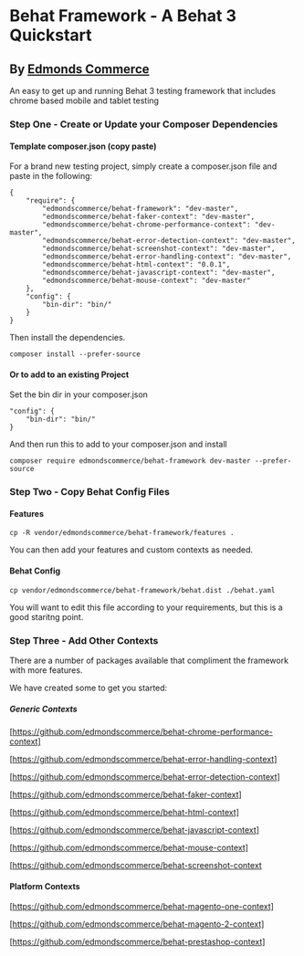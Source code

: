 # Behat Framework - A Behat 3 Quickstart
## By [Edmonds Commerce](https://www.edmondscommerce.co.uk)

An easy to get up and running Behat 3 testing framework that includes chrome based mobile and tablet testing

### Step One - Create or Update your Composer Dependencies

#### Template composer.json (copy paste)
For a brand new testing project, simply create a composer.json file and paste in the following:

    {
        "require": {
            "edmondscommerce/behat-framework": "dev-master",
            "edmondscommerce/behat-faker-context": "dev-master",
            "edmondscommerce/behat-chrome-performance-context": "dev-master",
            "edmondscommerce/behat-error-detection-context": "dev-master",
            "edmondscommerce/behat-screenshot-context": "dev-master",
            "edmondscommerce/behat-error-handling-context": "dev-master",
            "edmondscommerce/behat-html-context": "0.0.1",
            "edmondscommerce/behat-javascript-context": "dev-master",
            "edmondscommerce/behat-mouse-context": "dev-master"
        },
        "config": {
            "bin-dir": "bin/"
        }
    }
    
Then install the dependencies.

    composer install --prefer-source

#### Or to add to an existing Project
Set the bin dir in your composer.json
    
    "config": {
        "bin-dir": "bin/"
    }

And then run this to add to your composer.json and install

    composer require edmondscommerce/behat-framework dev-master --prefer-source

### Step Two - Copy Behat Config Files

#### Features
`cp -R vendor/edmondscommerce/behat-framework/features .`

You can then add your features and custom contexts as needed.

#### Behat Config
`cp vendor/edmondscommerce/behat-framework/behat.dist ./behat.yaml`

You will want to edit this file according to your requirements, but this is a good staritng point.

### Step Three - Add Other Contexts

There are a number of packages available that compliment the framework with more features.

We have created some to get you started:

##### Generic Contexts
[https://github.com/edmondscommerce/behat-chrome-performance-context]

[https://github.com/edmondscommerce/behat-error-handling-context]

[https://github.com/edmondscommerce/behat-error-detection-context]

[https://github.com/edmondscommerce/behat-faker-context]

[https://github.com/edmondscommerce/behat-html-context]

[https://github.com/edmondscommerce/behat-javascript-context]

[https://github.com/edmondscommerce/behat-mouse-context]

[https://github.com/edmondscommerce/behat-screenshot-context

#### Platform Contexts

[https://github.com/edmondscommerce/behat-magento-one-context]

[https://github.com/edmondscommerce/behat-magento-2-context]

[https://github.com/edmondscommerce/behat-prestashop-context]
